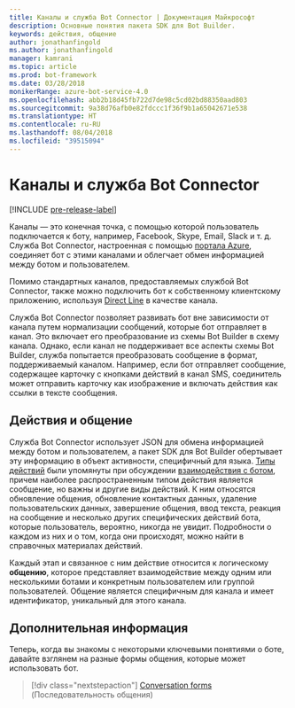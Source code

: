```yaml
---
title: Каналы и служба Bot Connector | Документация Майкрософт
description: Основные понятия пакета SDK для Bot Builder.
keywords: действия, общение
author: jonathanfingold
ms.author: jonathanfingold
manager: kamrani
ms.topic: article
ms.prod: bot-framework
ms.date: 03/28/2018
monikerRange: azure-bot-service-4.0
ms.openlocfilehash: abb2b18d45fb722d7de98c5cd02bd88350aad803
ms.sourcegitcommit: 9a38d76afb0e82fdccc1f36f9b1a65042671e538
ms.translationtype: HT
ms.contentlocale: ru-RU
ms.lasthandoff: 08/04/2018
ms.locfileid: "39515094"
---
```

# <a name="channels-and-the-bot-connector-service"></a>Каналы и служба Bot Connector

[!INCLUDE [pre-release-label](~/includes/pre-release-label.md)]

Каналы — это конечная точка, с помощью которой пользователь подключается к боту, например, Facebook, Skype, Email, Slack и т. д. Служба Bot Connector, настроенная с помощью [портала Azure](https://portal.azure.com), соединяет бот с этими каналами и облегчает обмен информацией между ботом и пользователем. 

Помимо стандартных каналов, предоставляемых службой Bot Connector, также можно подключить бот к собственному клиентскому приложению, используя [Direct Line](bot-builder-howto-direct-line.md) в качестве канала.

Служба Bot Connector позволяет развивать бот вне зависимости от канала путем нормализации сообщений, которые бот отправляет в канал. Это включает его преобразование из схемы Bot Builder в схему канала. Однако, если канал не поддерживает все аспекты схемы Bot Builder, служба попытается преобразовать сообщение в формат, поддерживаемый каналом. Например, если бот отправляет сообщение, содержащее карточку с кнопками действий в канал SMS, соединитель может отправить карточку как изображение и включать действия как ссылки в тексте сообщения.

## <a name="activities-and-conversations"></a>Действия и общение


Служба Bot Connector использует JSON для обмена информацией между ботом и пользователем, а пакет SDK для Bot Builder обертывает эту информацию в объект активности, специфичный для языка. [Типы действий](../bot-service-activities-entities.md) были упомянуты при обсуждении [взаимодействия с ботом](bot-builder-basics.md#interaction-with-your-bot), причем наиболее распространенным типом действия является сообщение, но важны и другие виды действий. К ним относятся обновление общения, обновление контактных данных, удаление пользовательских данных, завершение общения, ввод текста, реакция на сообщение и несколько других специфических действий бота, которые пользователь, вероятно, никогда не увидит. Подробности о каждом из них и о том, когда они происходят, можно найти в справочных материалах действий.

Каждый этап и связанное с ним действие относится к логическому **общению**, которое представляет взаимодействие между одним или несколькими ботами и конкретным пользователем или группой пользователей. Общение является специфичным для канала и имеет идентификатор, уникальный для этого канала.

## <a name="next-steps"></a>Дополнительная информация

Теперь, когда вы знакомы с некоторыми ключевыми понятиями о боте, давайте взглянем на разные формы общения, которые может использовать бот.

> [!div class="nextstepaction"]
> [Conversation forms](bot-builder-conversations.md) (Последовательность общения)
